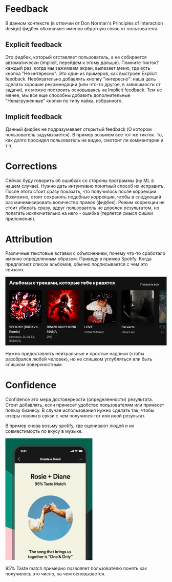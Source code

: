 # Feedback

В данном контексте (в отличии от Don Norman's Principles of Interaction design) фидбек обозначает именно обратную связь от пользователя.
## Explicit feedback

Это фидбек, который отставляет пользователь, а не собирается автоматически (Implicit, перейдем к этому дальше). Помните тикток? каждый раз, когда мы зажимаем экран, вылезает меню, где есть кнопка "Не интересно". Это один из примеров, как выстроен Explicit feedback. Необязательно добавлять кнопку "интересно": наша цель сделать хорошие рекомендации (или что-то другое, в зависимости от задачи), их можно построить основываясь на Implicit feedback. Тем не менее, мы все еще способны добавить дополнительные "Ненагруженные" кнопки по типу лайка, избранного. 

## Implicit feedback

Данный фидбек не подразумевает открытый feedback (О котором пользователь задумывается). В пример возьмем все тот же тикток. То, как долго просидел пользователь на видео, смотрит ли комментарии и т.п.

# Corrections

Сейчас буду говорить об ошибках со стороны программы (ну ML в нашем случае). Нужно дать интуитивно понятный способ их исправить. После этого стоит сразу показать, что получилось после коррекции. Возможно, стоит сохранять подобные коррекции, чтобы в следующий раз минимизировать количество правок (фидбек). Режим коррекции не стоит убирать сразу, вдруг пользователь не доволен результатом, но полагать исключительно на него - ошибка (теряется смысл фишки приложения).

# Attribution

Различные текстовые вставки с объяснением, почему что-то сработало именно определенным образом. Приведу в пример Spotify. Когда предлагают список альбомов, обычно подписывается с чем это связано.

![Spotify](https://raw.githubusercontent.com/DanisSharafiev/MLCourse/refs/heads/main/Images/spotify.png)

Нужно предоставлять нейтральные и простые надписи (чтобы разобрался любой человек), но не слишком углубляться или быть слишком поверхностным.

# Confidence

Confidence это мера достоверности (определенности) результата. Стоит добавлять, если принесет удобство пользователям или принесет пользу бизнесу. В случае использования нужно сделать так, чтобы юзеры поняли в связи с чем получился тот или иной результат.

В пример снова возьму spotify, где оценивают людей и их совместимость по вкусу в музыке.

![spotifyblend](https://raw.githubusercontent.com/DanisSharafiev/MLCourse/refs/heads/main/Images/spotifyblend.png)

95% Taste match примерно позволяет пользователю понять как получилось это число, на чем основывается.
